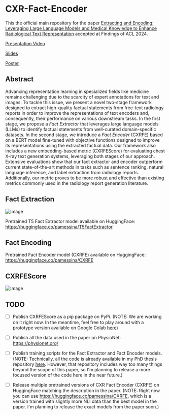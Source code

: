 # CXR-Fact-Encoder

This the official main repository for the paper [Extracting and Encoding: Leveraging Large Language Models and Medical Knowledge to Enhance Radiological Text Representation](https://arxiv.org/abs/2407.01948) accepted at Findings of ACL 2024.

[Presentation Video](https://youtu.be/Hh1Avz-Dkfs)

[Slides](https://docs.google.com/presentation/d/1ztuO_PwfHrWFvjeKC4aDrdvl2yiCAk1BcLQtSq7hhfY/edit?usp=sharing)

[Poster](https://drive.google.com/file/d/1cMgEzYDtipbl4Mrdpv0Hr86l1E5J36QV/view?usp=sharing)

## Abstract

Advancing representation learning in specialized fields like medicine remains challenging due to the scarcity of expert annotations for text and images. To tackle this issue, we present a novel two-stage framework designed to extract high-quality factual statements from free-text radiology reports in order to improve the representations of text encoders and, consequently, their performance on various downstream tasks. In the first stage, we propose a *Fact Extractor* that leverages large language models (LLMs) to identify factual statements from well-curated domain-specific datasets. In the second stage, we introduce a *Fact Encoder* (CXRFE) based on a BERT model fine-tuned with objective functions designed to improve its representations using the extracted factual data. Our framework also includes a new embedding-based metric (CXRFEScore) for evaluating chest X-ray text generation systems, leveraging both stages of our approach. Extensive evaluations show that our fact extractor and encoder outperform current state-of-the-art methods in tasks such as sentence ranking, natural language inference, and label extraction from radiology reports. Additionally, our metric proves to be more robust and effective than existing metrics commonly used in the radiology report generation literature.

## Fact Extraction

![image](https://github.com/user-attachments/assets/cdcbd036-27dd-49dd-823b-dcdc14386ca9)

Pretrained T5 Fact Extractor model available on HuggingFace: https://huggingface.co/pamessina/T5FactExtractor

## Fact Encoding

Pretrained Fact Encoder model (CXRFE) available on HuggingFace: https://huggingface.co/pamessina/CXRFE

## CXRFEScore

![image](https://github.com/user-attachments/assets/00ab2361-0315-42f5-a211-a8559c98cb8b)

## TODO

- [ ] Publish CXRFEScore as a pip package on PyPi. (NOTE: We are working on it right now. In the meantime, feel free to play around with a prototype version available on Google Colab [here](https://colab.research.google.com/drive/1L0D5eWlVr2NNau5Hd9O38UaFOgDD8c8a))
- [ ] Publish all the data used in the paper on PhysioNet: https://physionet.org/
- [ ] Publish training scripts for the Fact Extractor and Fact Encoder models. (NOTE: Technically, all the code is already available in my PhD thesis repository [here](https://github.com/PabloMessina/MedVQA). However, that repository includes way too many things beyond the scope of this paper, so I'm planning to release a more focused version of the code here in the near future.)
- [ ] Release multiple pretrained versions of CXR Fact Encoder (CXRFE) on HuggingFace matching the description in the paper. (NOTE: Right now you can use https://huggingface.co/pamessina/CXRFE, which is a version trained with slightly more NLI data than the best model in the paper. I'm planning to release the exact models from the paper soon.)

